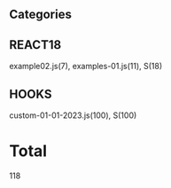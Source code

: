 ## Categories
## REACT18
example02.js(7), examples-01.js(11), 
S(18)

## HOOKS
custom-01-01-2023.js(100), 
S(100)

# Total 
118
